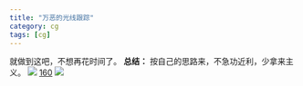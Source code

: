 ```yaml
---
title: "万恶的光线跟踪"
category: cg
tags: [cg]
---
```


就做到这吧，不想再花时间了。 **总结：** 按自己的思路来，不急功近利，少拿来主义。 [![](http://hiphotos.baidu.com/maxint/abpic/item/e1d7cff5e9be451dbd31091c.jpg)](http://hiphotos.baidu.com/maxint/pic/item/e1d7cff5e9be451dbd31091c.jpg)
[160](http://hiphotos.baidu.com/maxint/pic/item/2dda8960855c8a01eaf8f8d0.jpg)
[![](http://hiphotos.baidu.com/maxint/abpic/item/20134964362a75b5f63654cd.jpg)](http://hiphotos.baidu.com/maxint/pic/item/20134964362a75b5f63654cd.jpg)
